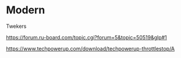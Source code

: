 # Modern
Twekers

https://forum.ru-board.com/topic.cgi?forum=5&topic=50519&glp#1


https://www.techpowerup.com/download/techpowerup-throttlestop/A
